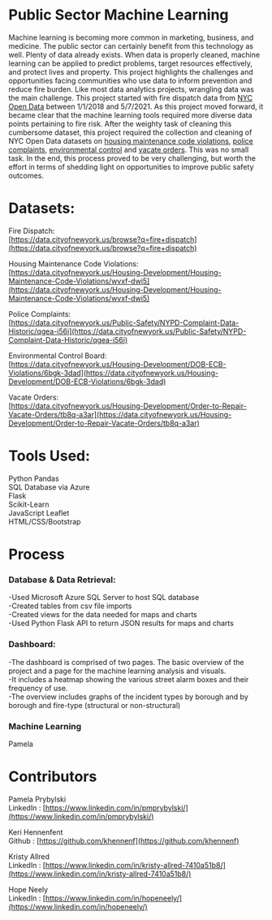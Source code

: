 # Public Sector Machine Learning

Machine learning is becoming more common in marketing, business, and medicine. The public sector can certainly benefit from this technology as well. Plenty of data already exists. When data is properly cleaned, machine learning can be applied to predict problems, target resources effectively, and protect lives and property. This project highlights the challenges and opportunities facing communities who use data to inform prevention and reduce fire burden. Like most data analytics projects, wrangling data was the main challenge. This project started with fire dispatch data from [NYC Open Data](https://data.cityofnewyork.us/browse?q=fire+dispatch) between 1/1/2018 and 5/7/2021. As this project moved forward, it became clear that the machine learning tools required more diverse data points pertaining to fire risk. After the weighty task of cleaning this cumbersome dataset, this project required the collection and cleaning of NYC Open Data datasets on [housing maintenance code violations](https://data.cityofnewyork.us/Housing-Development/Housing-Maintenance-Code-Violations/wvxf-dwi5), [police complaints](https://data.cityofnewyork.us/Public-Safety/NYPD-Complaint-Data-Historic/qgea-i56i), [environmental control](https://data.cityofnewyork.us/Housing-Development/DOB-ECB-Violations/6bgk-3dad)  and [vacate orders](https://data.cityofnewyork.us/Housing-Development/Order-to-Repair-Vacate-Orders/tb8q-a3ar). This was no small task. In the end, this process proved to be very challenging, but worth the effort in terms of shedding light on opportunities to improve public safety outcomes. 

# Datasets:

Fire Dispatch: <br>
[https://data.cityofnewyork.us/browse?q=fire+dispatch](https://data.cityofnewyork.us/browse?q=fire+dispatch)<br>

Housing Maintenance Code Violations:<br>
[https://data.cityofnewyork.us/Housing-Development/Housing-Maintenance-Code-Violations/wvxf-dwi5](https://data.cityofnewyork.us/Housing-Development/Housing-Maintenance-Code-Violations/wvxf-dwi5)<br>

Police Complaints:<br>
[https://data.cityofnewyork.us/Public-Safety/NYPD-Complaint-Data-Historic/qgea-i56i](https://data.cityofnewyork.us/Public-Safety/NYPD-Complaint-Data-Historic/qgea-i56i)<br>

Environmental Control Board:<br>
[https://data.cityofnewyork.us/Housing-Development/DOB-ECB-Violations/6bgk-3dad](https://data.cityofnewyork.us/Housing-Development/DOB-ECB-Violations/6bgk-3dad)<br>

Vacate Orders:<br>
[https://data.cityofnewyork.us/Housing-Development/Order-to-Repair-Vacate-Orders/tb8q-a3ar](https://data.cityofnewyork.us/Housing-Development/Order-to-Repair-Vacate-Orders/tb8q-a3ar)<br>

# Tools Used: 
Python Pandas<br>
SQL Database via Azure<br>
Flask<br>
Scikit-Learn<br>
JavaScript Leaflet<br>
HTML/CSS/Bootstrap<br>

# Process

### Database & Data Retrieval:
-Used Microsoft Azure SQL Server to host SQL database<br>
-Created tables from csv file imports<br>
-Created views for the data needed for maps and charts<br>
-Used Python Flask API to return JSON results for maps and charts<br>

### Dashboard:
-The dashboard is comprised of two pages. The basic overview of the project and a page for the machine learning analysis and visuals.<br>
-It includes a heatmap showing the various street alarm boxes and their frequency of use.<br> 
-The overview includes graphs of the incident types by borough and by borough and fire-type (structural or non-structural)<br>

### Machine Learning
Pamela


# Contributors
Pamela Prybylski</strong><br>
LinkedIn : [https://www.linkedin.com/in/pmprybylski/](https://www.linkedin.com/in/pmprybylski/)<br>

Keri Hennenfent</strong><br>
Github : [https://github.com/khennenf](https://github.com/khennenf)<br>

Kristy Allred</strong><br>
LinkedIn : [https://www.linkedin.com/in/kristy-allred-7410a51b8/](https://www.linkedin.com/in/kristy-allred-7410a51b8/)<br>

Hope Neely</strong><br>
LinkedIn : [https://www.linkedin.com/in/hopeneely/](https://www.linkedin.com/in/hopeneely/)
